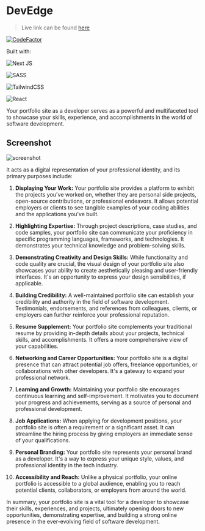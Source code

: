 # DevEdge

> Live link can be found [here](https://devedge.vercel.app/)
>
[![CodeFactor](https://www.codefactor.io/repository/github/codelikeagirl29/devedge/badge)](https://www.codefactor.io/repository/github/codelikeagirl29/devedge)

Built with:

![Next JS](https://img.shields.io/badge/Next-black?style=for-the-badge&logo=next.js&logoColor=white)

![SASS](https://img.shields.io/badge/SASS-hotpink.svg?style=for-the-badge&logo=SASS&logoColor=white)

![TailwindCSS](https://img.shields.io/badge/tailwindcss-%2338B2AC.svg?style=for-the-badge&logo=tailwind-css&logoColor=white)

![React](https://img.shields.io/badge/react-%2320232a.svg?style=for-the-badge&logo=react&logoColor=%2361DAFB)

Your portfolio site as a developer serves as a powerful and multifaceted tool to showcase your skills, experience, and accomplishments in the world of software development.

## Screenshot

![screenshot](https://res.cloudinary.com/codelikeagirl29/image/upload/v1698853486/projects/y94rxvqpy1buhfeindrb.png)

It acts as a digital representation of your professional identity, and its primary purposes include:

1. **Displaying Your Work:** Your portfolio site provides a platform to exhibit the projects you've worked on, whether they are personal side projects, open-source contributions, or professional endeavors. It allows potential employers or clients to see tangible examples of your coding abilities and the applications you've built.

2. **Highlighting Expertise:** Through project descriptions, case studies, and code samples, your portfolio site can communicate your proficiency in specific programming languages, frameworks, and technologies. It demonstrates your technical knowledge and problem-solving skills.

3. **Demonstrating Creativity and Design Skills:** While functionality and code quality are crucial, the visual design of your portfolio site also showcases your ability to create aesthetically pleasing and user-friendly interfaces. It's an opportunity to express your design sensibilities, if applicable.

4. **Building Credibility:** A well-maintained portfolio site can establish your credibility and authority in the field of software development. Testimonials, endorsements, and references from colleagues, clients, or employers can further reinforce your professional reputation.

5. **Resume Supplement:** Your portfolio site complements your traditional resume by providing in-depth details about your projects, technical skills, and accomplishments. It offers a more comprehensive view of your capabilities.

6. **Networking and Career Opportunities:** Your portfolio site is a digital presence that can attract potential job offers, freelance opportunities, or collaborations with other developers. It's a gateway to expand your professional network.

7. **Learning and Growth:** Maintaining your portfolio site encourages continuous learning and self-improvement. It motivates you to document your progress and achievements, serving as a source of personal and professional development.

8. **Job Applications:** When applying for development positions, your portfolio site is often a requirement or a significant asset. It can streamline the hiring process by giving employers an immediate sense of your qualifications.

9. **Personal Branding:** Your portfolio site represents your personal brand as a developer. It's a way to express your unique style, values, and professional identity in the tech industry.

10. **Accessibility and Reach:** Unlike a physical portfolio, your online portfolio is accessible to a global audience, enabling you to reach potential clients, collaborators, or employers from around the world.

In summary, your portfolio site is a vital tool for a developer to showcase their skills, experiences, and projects, ultimately opening doors to new opportunities, demonstrating expertise, and building a strong online presence in the ever-evolving field of software development.
